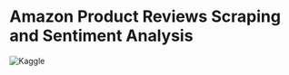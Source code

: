 <h1>Amazon Product Reviews Scraping and Sentiment Analysis</h1>

<a href="https://www.kaggle.com/code/rohitgadhwar/sentiment-analysis-on-amazon-reviews?scriptVersionId=107914776" target="_blank"><img align="left" alt="Kaggle" title="Open in Kaggle" src="https://kaggle.com/static/images/open-in-kaggle.svg"></a>

